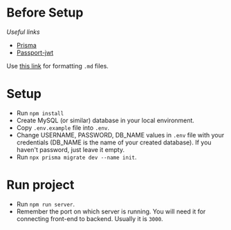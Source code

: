 # Before Setup

_Useful links_

- [Prisma](https://www.prisma.io/docs/getting-started/setup-prisma/start-from-scratch/relational-databases-node-mysql)
- [Passport-jwt](https://www.passportjs.org/packages/passport-jwt/)


Use [this link](https://docs.github.com/en/get-started/writing-on-github/getting-started-with-writing-and-formatting-on-github/basic-writing-and-formatting-syntax)
for formatting `.md` files.

# Setup

- Run `npm install`
- Create MySQL (or similar) database in your local environment.
- Copy `.env.example` file into `.env`.
- Change USERNAME, PASSWORD, DB_NAME values in `.env` file with your credentials (DB_NAME is the name of your created database). If you haven't password, just leave it empty.
- Run `npx prisma migrate dev --name init`.

# Run project

- Run `npm run server`.
- Remember the port on which server is running. You will need it for connecting front-end to backend. Usually it is `3000`.
